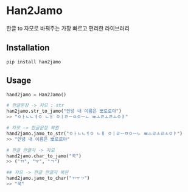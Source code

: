 # Han2Jamo

한글 to 자모로 바꿔주는 가장 빠르고 편리한 라이브러리

## Installation

```
pip install han2jamo
```

## Usage

```python
hand2jamo = Han2Jamo()

# 한글문장 -> 자모 : str
han2jamo.str_to_jamo("안녕 내 이름은 뽀로로야")
>> "ㅇㅏㄴㄴㅕㅇ ㄴㅐ ㅇㅣㄹㅡㅁㅇㅡㄴ ㅃㅗㄹㅗㄹㅗㅇㅑ"

# 자모 -> 한글문장 복원
hand2jamo.jamo_to_str("ㅇㅏㄴㄴㅕㅇ ㄴㅐ ㅇㅣㄹㅡㅁㅇㅡㄴ ㅃㅗㄹㅗㄹㅗㅇㅑ")
>> "안녕 내 이름은 뽀로로야"

# 한글 한글자 -> 자모
hand2jamo.char_to_jamo("꾹")
>> ("ㄲ", "ㅜ", "ㄱ")

## 자모 -> 한글 한글자 복원
hand2jamo.jamo_to_char("ㄲㅜㄱ")
>> "꾹"

```